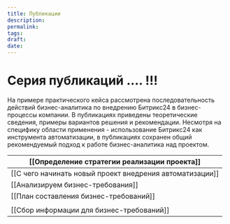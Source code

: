 ```yaml
---
title: Публикации
description: 
permalink: 
tags: 
draft: 
date:
---
```


# Серия публикаций .... !!!

На примере практического кейса рассмотрена последовательность действий бизнес-аналитика по внедрению Битрикс24 в бизнес-процессы компании. В публикациях приведены теоретические сведения, примеры вариантов решения и рекомендации. Несмотря на специфику области применения - использование Битрикс24 как инструмента автоматизации, в публикациях сохранен общий рекомендуемый подход к работе бизнес-аналитика над проектом. 

| [[Определение стратегии реализации проекта]]             |
| -------------------------------------------------------- |
| [[С чего начинать новый проект внедрения автоматизации]] |
| [[Анализируем бизнес-требования]]                        |
| [[План составления бизнес-требований]]                   |
|                                                          |
| [[Сбор информации для бизнес-требований]]                |



